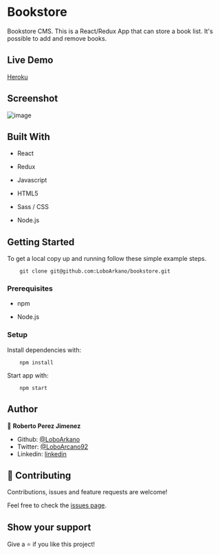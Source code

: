 # Bookstore

Bookstore CMS. This is a React/Redux App that can store a book list. It's possible to add and remove books.

## Live Demo

[Heroku](https://bookstore-roberto.herokuapp.com/)

## Screenshot

![image](https://user-images.githubusercontent.com/33432289/103246416-f6056400-4928-11eb-8e31-a6fdab8f4851.png)

## Built With

- React

- Redux

- Javascript

- HTML5

- Sass / CSS

- Node.js

## Getting Started

To get a local copy up and running follow these simple example steps.
```
    git clone git@github.com:LoboArkano/bookstore.git
```

### Prerequisites

- npm

- Node.js

### Setup

Install dependencies with:

```
    npm install
```

Start app with:

```
    npm start
```

## Author

👤 **Roberto Perez Jimenez**

- Github: [@LoboArkano](https://github.com/LoboArkano)
- Twitter: [@LoboArcano92](https://twitter.com/LoboArcano92)
- Linkedin: [linkedin](https://www.linkedin.com/in/jose-roberto-perez-jimenez/)

## 🤝 Contributing

Contributions, issues and feature requests are welcome!

Feel free to check the [issues page](https://github.com/LoboArkano/bookstore/issues).

## Show your support

Give a ⭐️ if you like this project!
